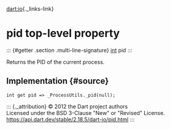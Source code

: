 [dart:io](../dart-io/dart-io-library){._links-link}

pid top-level property
======================

::: {#getter .section .multi-line-signature}
[int](../dart-core/int-class) pid
:::

Returns the PID of the current process.

Implementation {#source}
--------------

``` {.language-dart data-language="dart"}
int get pid => _ProcessUtils._pid(null);
```

::: {._attribution}
© 2012 the Dart project authors\
Licensed under the BSD 3-Clause \"New\" or \"Revised\" License.\
<https://api.dart.dev/stable/2.18.5/dart-io/pid.html>
:::
